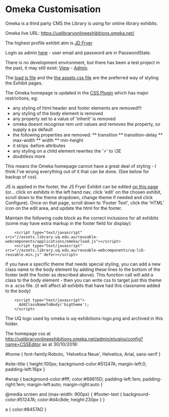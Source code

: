 # Omeka Customisation

Omeka is a third party CMS the Library is using for online library exhibits.

Omeka live URL: https://uqlibraryonlineexhibitions.omeka.net/

The highest profile exhibit atm is [JD Fryer](https://uqlibraryonlineexhibitions.omeka.net/exhibits/show/jd-fryer-student-and-soldier)

Login as admin [here](https://uqlibraryonlineexhibitions.omeka.net/admin/) - user email and password are in PasswordState.

There is no development environment, but there has been a test project in the past, it may still exist: [View](https://uqlibraryonlineexhibitions.omeka.net/exhibits/show/lea-s-test/sample-page) - [Admin](https://uqlibraryonlineexhibitions.omeka.net/admin/exhibits/theme-config/7).

The [load js file](https://github.com/uqlibrary/reusable-webcomponents/blob/master/src/applications/omeka/load.js") and the [the assets css file](https://github.com/uqlibrary/reusable-webcomponents/blob/master/src/applications/omeka/custom-styles.scss) are the preferred way of styling the Exhibit pages.

The Omeka homepage is updated in the [CSS Plugin](http://uqlibraryonlineexhibitions.omeka.net/admin/plugins)
which has major restrictions, eg:

- any styling of html header and footer elements are removed!!!
- any styling of the body element is removed
- any property set to a value of 'inherit' is removed
- omeka doesnt recognise rem unit values and removes the property, so supply a px default
- the following properties are removed:
  ** transition
  ** transition-delay
  ** max-width
  ** width
  \*\* min-height
- it strips :before attributes
- any styling on a child element rewrites the '>' to \3E
- doubtless more

This means the Omeka homepage cannot have a great deal of styling - I think I've wrung everything out of it that can be done. (See below for backup of css).

JS is applied in the footer, the JS Fryer Exhibit can be edited [on this page](http://uqlibraryonlineexhibitions.omeka.net/admin/exhibits/theme-config/1) (or... click on exhibits in the left hand nav, click 'edit' on the chosen exhibit, scroll down to the theme dropdown, change theme if needed and click Configure). Once on that page, scroll down to 'Footer Text', click the 'HTML' icon on the edit area, and update the html for the footer.

Maintain the following code block as the correct inclusions for all exhibits (some may have extra markup in the footer field for display):

        <script type="text/javascript" src="//assets.library.uq.edu.au/reusable-webcomponents/applications/omeka/load.js"></script>
        <script type="text/javascript" src="//assets.library.uq.edu.au/reusable-webcomponents/uq-lib-reusable.min.js" defer></script>

If you have a specific theme that needs special styling, you can add a new class name to the body element by adding these lines to the bottom of the footer (edit the footer as described above). This function call will add a class to the body element - then you can write css to target just this theme in a .scss file. (it will affect all exhibits that have had this classname added to the body)

        <script type="text/javascript">
          AddClassNameToBody('bigtheme');
        </script>

The UQ logo used by omeka is uq-exhibitions-logo.png and archived in this folder.

The homepage css at http://uqlibraryonlineexhibitions.omeka.net/admin/plugins/config?name=CSSEditor as at 30/10/2018:

#home {
font-family:Roboto, 'Helvetica Neue', Helvetica, Arial, sans-serif
}

#site-title {
height:100px;
background-color:#51247A;
margin-left:0;
padding-left:16px
}

#wrap {
background-color:#fff;
color:#66615D;
padding-left:1em;
padding-right:1em;
margin-left:auto;
margin-right:auto
}

@media screen and (max-width: 900px) {
#footer-text {
background-color:#51247A;
color:#d4c8de;
height:230px
}
}

a {
color:#8457AD
}
